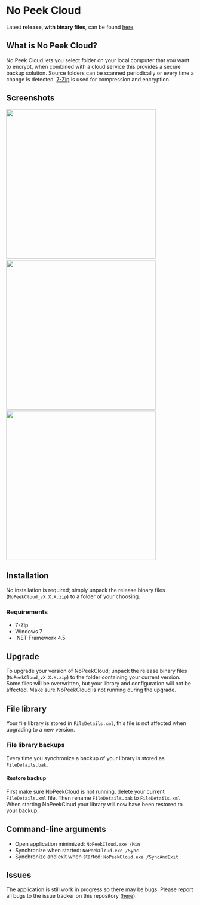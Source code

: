 ﻿# No Peek Cloud
Latest **release, with binary files**, can be found [here](https://github.com/HebronNor/NoPeekCloud/releases).

## What is No Peek Cloud?
No Peek Cloud lets you select folder on your local computer that you want to encrypt, when combined with a cloud service this provides a secure backup solution.
Source folders can be scanned periodically or every time a change is detected. [7-Zip](http://www.7-zip.org/) is used for compression and encryption.

## Screenshots
<img src="https://images.uctrl.net/dump/github/nopeekcloud/nopeekclound_screenshot1.png" width="400">
&nbsp;&nbsp;
<img src="https://images.uctrl.net/dump/github/nopeekcloud/nopeekclound_screenshot2.png" width="400">
&nbsp;&nbsp;
<img src="https://images.uctrl.net/dump/github/nopeekcloud/nopeekclound_screenshot3.png" width="400">

## Installation
No installation is required; simply unpack the release binary files (`NoPeekCloud_vX.X.X.zip`) to a folder of your choosing.

### Requirements
* 7-Zip
* Windows 7
* .NET Framework 4.5

## Upgrade
To upgrade your version of NoPeekCloud; unpack the release binary files (`NoPeekCloud_vX.X.X.zip`) to the folder containing your current version. Some files will be overwritten, but your library and configuration will not be affected.
Make sure NoPeekCloud is not running during the upgrade.

## File library
Your file library is stored in `FileDetails.xml`, this file is not affected when upgrading to a new version.

### File library backups
Every time you synchronize a backup of your library is stored as `FileDetails.bak`.

#### Restore backup
First make sure NoPeekCloud is not running, delete your current `FileDetails.xml` file. Then rename `FileDetails.bak` to `FileDetails.xml`
When starting NoPeekCloud your library will now have been restored to your backup.

## Command-line arguments
* Open application minimized: `NoPeekCloud.exe /Min`
* Synchronize when started: `NoPeekCloud.exe /Sync`
* Synchronize and exit when started: `NoPeekCloud.exe /SyncAndExit`

## Issues
The application is still work in progress so there may be bugs. Please report all bugs to the issue tracker on this repository ([here](https://github.com/HebronNor/NoPeekCloud/issues)).

